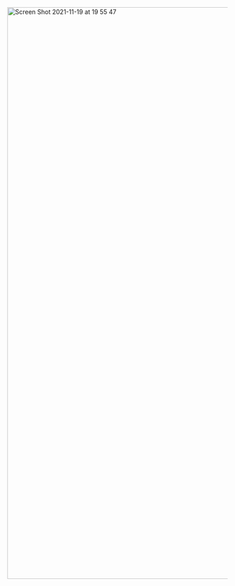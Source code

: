 <img width="1305" alt="Screen Shot 2021-11-19 at 19 55 47" src="https://user-images.githubusercontent.com/37787994/142712212-830ecb32-c05a-438b-827c-71574f0b5028.png">
